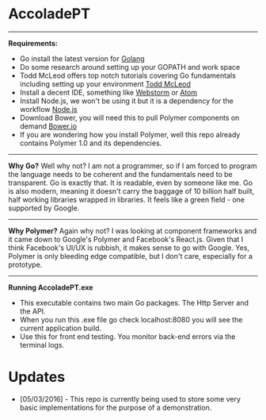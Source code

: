 # AccoladePT

***
**Requirements:**
* Go install the latest version for [Golang](https://golang.org/)
* Do some research around setting up your GOPATH and work space
* Todd McLeod offers top notch tutorials covering Go fundamentals including setting up your environment [Todd McLeod](https://www.youtube.com/user/toddmcleod)
* Install a decent IDE, something like [Webstorm](https://www.jetbrains.com/webstorm/) or [Atom](https://atom.io/) 
* Install Node.js, we won't be using it but it is a dependency for the workflow [Node.js](https://nodejs.org/en/)
* Download Bower, you will need this to pull Polymer components on demand [Bower.io](http://bower.io/)
* If you are wondering how you install Polymer, well this repo already contains Polymer 1.0 and its dependencies.

***
**Why Go?**
Well why not? I am not a programmer, so if I am forced to program the language needs to be coherent and the fundamentals need to be transparent. Go is exactly that. It is readable, even by someone like me. Go is also modern, meaning it doesn't carry the baggage of 10 billion half built, half working libraries wrapped in libraries. It feels like a green field - one supported by Google.

***
**Why Polymer?**
Again why not? I was looking at component frameworks and it came down to Google's Polymer and Facebook's React.js. Given that I think Facebook's UI/UX is rubbish, it makes sense to go with Google. Yes, Polymer is only bleeding edge compatible, but I don't care, especially for a prototype.

***
**Running AccoladePT.exe**
* This executable contains two main Go packages. The Http Server and the API. 
* When you run this .exe file go check localhost:8080 you will see the current application build.
* Use this for front end testing. You monitor back-end errors via the terminal logs. 

# Updates
* [05/03/2016] - This repo is currently being used to store some very basic implementations for the purpose of a demonstration.
